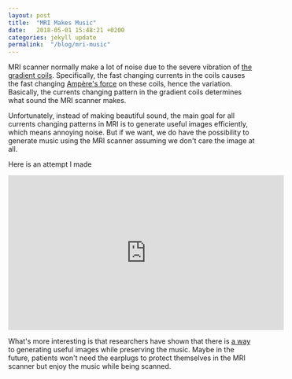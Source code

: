 ```yaml
---
layout: post
title:  "MRI Makes Music"
date:   2018-05-01 15:48:21 +0200
categories: jekyll update
permalink:  "/blog/mri-music"
---
```


MRI scanner normally make a lot of noise due to the severe vibration of [the gradient coils](http://mriquestions.com/gradient-coils.html). Specifically, the fast changing currents in the coils causes the fast changing  [Ampère's force](https://en.wikipedia.org/wiki/Amp%C3%A8re%27s_force_law) on these coils, hence the variation. Basically, the currents changing pattern in the gradient coils determines what sound the MRI scanner makes. 

Unfortunately, instead of making beautiful sound, the main goal for all currents changing patterns in MRI is to generate useful images efficiently, which means annoying noise. But if we want, we do have the possibility to generate music using the MRI scanner assuming we don't care the image at all. 

Here is an attempt I made

<iframe width="560" height="315" src="https://www.youtube.com/embed/VYAvxe9X3s0" frameborder="0" allow="autoplay; encrypted-media" allowfullscreen></iframe>

What's more interesting is that researchers have shown that there is [a way](https://www.ncbi.nlm.nih.gov/pmc/articles/PMC4715797/) to generating useful images while preserving the music. Maybe in the future, patients won't need the earplugs to protect themselves in the MRI scanner but enjoy the music while being scanned.  